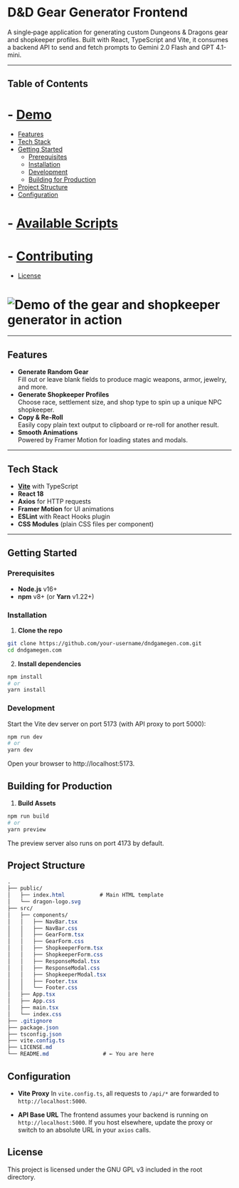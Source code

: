 # D&D Gear Generator Frontend

A single‐page application for generating custom Dungeons & Dragons gear and shopkeeper profiles. Built with React, TypeScript and Vite, it consumes a backend API to send and fetch prompts to Gemini 2.0 Flash and GPT 4.1-mini. 

---

## Table of Contents

# - [Demo](#demo)  
- [Features](#features)  
- [Tech Stack](#tech-stack)  
- [Getting Started](#getting-started)  
  - [Prerequisites](#prerequisites)  
  - [Installation](#installation)  
  - [Development](#development)  
  - [Building for Production](#building-for-production)  
- [Project Structure](#project-structure)  
- [Configuration](#configuration)  
# - [Available Scripts](#available-scripts)  
# - [Contributing](#contributing)  
- [License](#license)  
# ![Demo of the gear and shopkeeper generator in action](https://user-images.githubusercontent.com/your-username/demo.gif)

--- 

## Features

- **Generate Random Gear**  
  Fill out or leave blank fields to produce magic weapons, armor, jewelry, and more.  
- **Generate Shopkeeper Profiles**  
  Choose race, settlement size, and shop type to spin up a unique NPC shopkeeper.  
- **Copy & Re-Roll**  
  Easily copy plain text output to clipboard or re-roll for another result.  
- **Smooth Animations**  
  Powered by Framer Motion for loading states and modals.  

---

## Tech Stack

- **[Vite](https://vitejs.dev/)** with TypeScript  
- **React 18**  
- **Axios** for HTTP requests  
- **Framer Motion** for UI animations  
- **ESLint** with React Hooks plugin  
- **CSS Modules** (plain CSS files per component)  

---

## Getting Started

### Prerequisites

- **Node.js** v16+  
- **npm** v8+ (or **Yarn** v1.22+)  

### Installation

1. **Clone the repo**  
```bash
git clone https://github.com/your-username/dndgamegen.com.git
cd dndgamegen.com
``` 

2. **Install dependencies**
```bash
npm install
# or
yarn install
``` 

### Development

Start the Vite dev server on port 5173 (with API proxy to port 5000): 
```bash
npm run dev
# or 
yarn dev
``` 
Open your browser to http://localhost:5173. 

## Building for Production 
1. **Build Assets** 
```bash
npm run build
# or 
yarn preview
``` 
The preview server also runs on port 4173 by default. 

## Project Structure 
```css
.
├── public/
│   ├── index.html           # Main HTML template
│   └── dragon-logo.svg
├── src/
│   ├── components/
│   │   ├── NavBar.tsx
│   │   ├── NavBar.css
│   │   ├── GearForm.tsx
│   │   ├── GearForm.css
│   │   ├── ShopkeeperForm.tsx
│   │   ├── ShopkeeperForm.css
│   │   ├── ResponseModal.tsx
│   │   ├── ResponseModal.css
│   │   ├── ShopkeeperModal.tsx
│   │   ├── Footer.tsx
│   │   └── Footer.css
│   ├── App.tsx
│   ├── App.css
│   ├── main.tsx
│   └── index.css
├── .gitignore
├── package.json
├── tsconfig.json
├── vite.config.ts
├── LICENSE.md
└── README.md                 # ← You are here
``` 

## Configuration
-   **Vite Proxy**
    In `vite.config.ts`, all requests to `/api/*` are forwarded to `http://localhost:5000`.

-   **API Base URL**
    The frontend assumes your backend is running on `http://localhost:5000`. If you host elsewhere, update the proxy or switch to an absolute URL in your `axios` calls.

## License 
This project is licensed under the GNU GPL v3 included in the root directory. 




